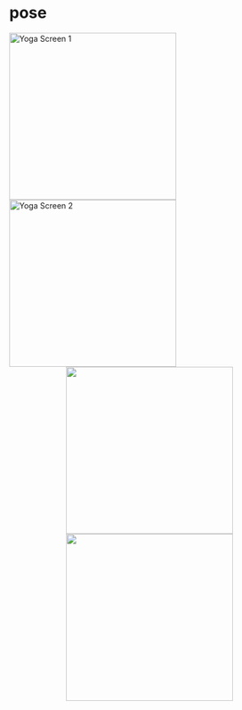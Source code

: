 # pose

<img src="https://github.com/user-attachments/assets/63cdbe6b-0419-463d-9512-db96e37f7836" alt="Yoga Screen 1" width="300"/>
<img src="https://github.com/user-attachments/assets/284bd1b7-5baf-4f28-96ea-be4e778cfbe4" alt="Yoga Screen 2" width="300"/>


<div align="center">
  <img src="URL1" width="300"/>
  <img src="URL2" width="300"/>
</div>

